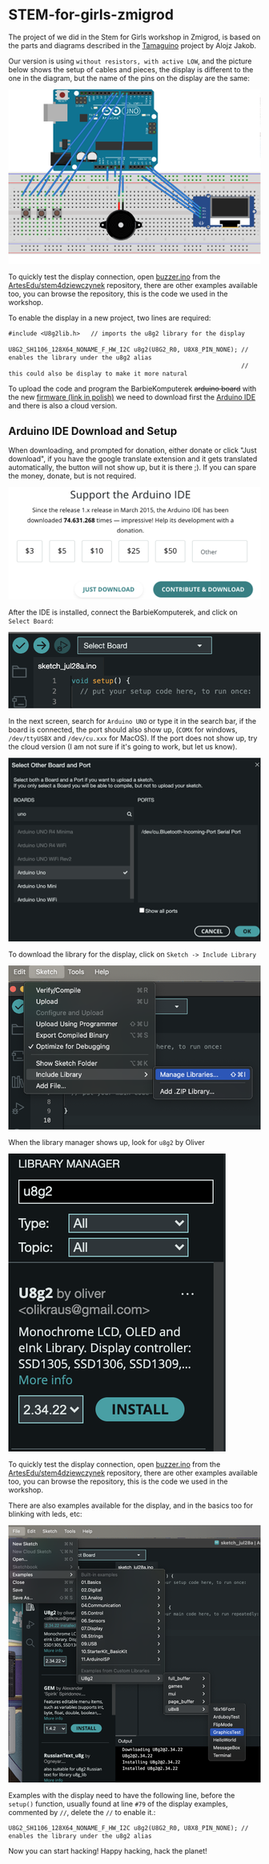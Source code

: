 # STEM-for-girls-zmigrod

The project of we did in the Stem for Girls workshop in Zmigrod, is based on the parts and diagrams described in the [Tamaguino](https://alojzjakob.github.io/Tamaguino/#hardware) project by Alojz Jakob.

Our version is using `without resistors, with active LOW`, and the picture below shows the setup of cables and pieces, the display is different to the one in the diagram, but the name of the pins on the display are the same:

![](images/arduino-BarbieTamagotchi-active-low.png)

To quickly test the display connection, open [buzzer.ino](https://github.com/ArtesEdu/stem4dziewczynek/blob/main/buzzer/buzzer.ino) from the [ArtesEdu/stem4dziewczynek](https://github.com/ArtesEdu/stem4dziewczynek) repository, there are other examples available too, you can browse the repository, this is the code we used in the workshop.

To enable the display in a new project, two lines are required:

``` example
#include <U8g2lib.h>   // imports the u8g2 library for the display 

U8G2_SH1106_128X64_NONAME_F_HW_I2C u8g2(U8G2_R0, U8X8_PIN_NONE); // enables the library under the u8g2 alias 
                                                                 // this could also be display to make it more natural
```

To upload the code and program the BarbieKomputerek ~~arduino board~~ with the new [firmware (link in polish)](https://pl.wikipedia.org/wiki/Oprogramowanie_sprz%C4%99towe) we need to download first the [Arduino IDE](https://www.arduino.cc/en/software) and there is also a cloud version. 

## Arduino IDE Download and Setup

When downloading, and prompted for donation, either donate or click "Just download", if you have the google translate extension and it gets translated automatically, the button will not show up, but it is there ;). If you can spare the money, donate, but is not required.

![](images/just%20download.png)

After the IDE is installed, connect the BarbieKomputerek, and click on `Select Board`:

![](images/Select%20board%20image.png)

In the next screen, search for `Arduino UNO` or type it in the search bar, if the board is connected, the port should also show up, (`COMX` for windows, `/dev/ttyUSBX` and `/dev/cu.xxx` for MacOS). If the port does not show up, try the cloud version (I am not sure if it's going to work, but let us know).

![](images/boar%20selection.png)

To download the library for the display, click on `Sketch -> Include Library`

![](images/Library%20add.png)

When the library manager shows up, look for `u8g2` by Oliver

![](images/library%20manager.png)

To quickly test the display connection, open [buzzer.ino](https://github.com/ArtesEdu/stem4dziewczynek/blob/main/buzzer/buzzer.ino) from the [ArtesEdu/stem4dziewczynek](https://github.com/ArtesEdu/stem4dziewczynek) repository, there are other examples available too, you can browse the repository, this is the code we used in the workshop.

There are also examples available for the display, and in the basics too for blinking with leds, etc:

![](images/examples.png)

Examples with the display need to have the following line, before the `setup()` function, usually found at line `#79` of the display examples, commented by `//`, delete the `//` to enable it.:

```
U8G2_SH1106_128X64_NONAME_F_HW_I2C u8g2(U8G2_R0, U8X8_PIN_NONE); // enables the library under the u8g2 alias
```

Now you can start hacking!
Happy hacking, 
hack the planet!